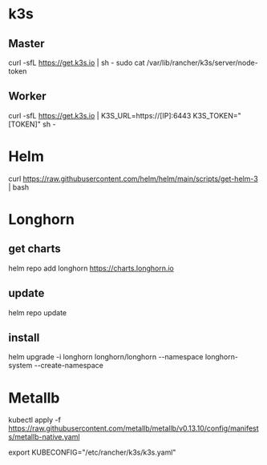 
# k3s

## Master
curl -sfL https://get.k3s.io | sh - 
sudo cat /var/lib/rancher/k3s/server/node-token



## Worker
curl -sfL https://get.k3s.io | K3S_URL=https://[IP]:6443 K3S_TOKEN="[TOKEN]" sh -


# Helm

curl https://raw.githubusercontent.com/helm/helm/main/scripts/get-helm-3 | bash



# Longhorn
## get charts
helm repo add longhorn https://charts.longhorn.io

## update
helm repo update

## install
helm upgrade -i longhorn longhorn/longhorn --namespace longhorn-system --create-namespace




# Metallb
kubectl apply -f https://raw.githubusercontent.com/metallb/metallb/v0.13.10/config/manifests/metallb-native.yaml

export KUBECONFIG="/etc/rancher/k3s/k3s.yaml"

